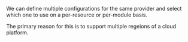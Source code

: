 We can define multiple configurations for the same provider and select which one to use on a per-resource or per-module
basis.

The primary reason for this is to support multiple regeions of a cloud platform.
